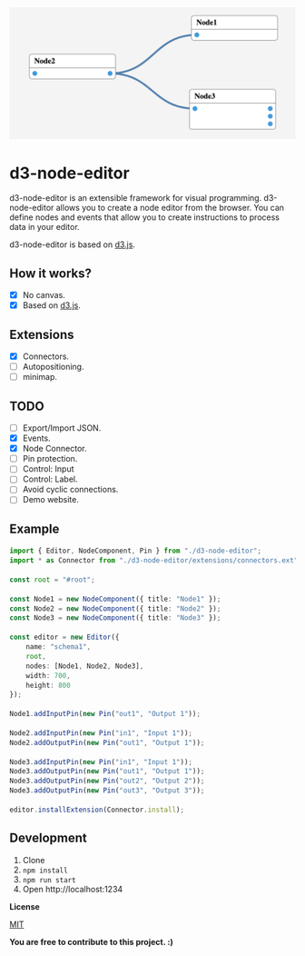 ![](./demo.png)

# d3-node-editor

d3-node-editor is an extensible framework for visual programming. d3-node-editor allows you to create a node editor from the browser. You can define nodes and events that allow you to create instructions to process data in your editor.

d3-node-editor is based on [d3.js](https://d3js.org/).

## How it works?

- [x] No canvas.
- [x] Based on [d3.js](https://d3js.org/).

## Extensions

- [x] Connectors.
- [ ] Autopositioning.
- [ ] minimap.

## TODO

- [ ] Export/Import JSON.
- [x] Events.
- [x] Node Connector.
- [ ] Pin protection.
- [ ] Control: Input
- [ ] Control: Label.
- [ ] Avoid cyclic connections.
- [ ] Demo website.

## Example

```ts
import { Editor, NodeComponent, Pin } from "./d3-node-editor";
import * as Connector from "./d3-node-editor/extensions/connectors.ext";

const root = "#root";

const Node1 = new NodeComponent({ title: "Node1" });
const Node2 = new NodeComponent({ title: "Node2" });
const Node3 = new NodeComponent({ title: "Node3" });

const editor = new Editor({
    name: "schema1",
    root,
    nodes: [Node1, Node2, Node3],
    width: 700,
    height: 800
});

Node1.addInputPin(new Pin("out1", "Output 1"));

Node2.addInputPin(new Pin("in1", "Input 1"));
Node2.addOutputPin(new Pin("out1", "Output 1"));

Node3.addInputPin(new Pin("in1", "Input 1"));
Node3.addOutputPin(new Pin("out1", "Output 1"));
Node3.addOutputPin(new Pin("out2", "Output 2"));
Node3.addOutputPin(new Pin("out3", "Output 3"));

editor.installExtension(Connector.install);
```

## Development

1. Clone
2. `npm install`
3. `npm run start`
4. Open http://localhost:1234

**License**

[MIT](./LICENSE)

**You are free to contribute to this project. :)**